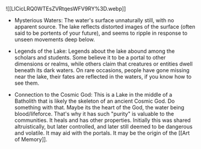 ![[LICicLRQ0WTEsZVRtqesWFV9RY%3D.webp]]

- Mysterious Waters: The water's surface unnaturally still, with no apparent source. The lake reflects distorted images of the surface (often said to be portents of your future), and seems to ripple in response to unseen movements deep below.
 
- Legends of the Lake: Legends about the lake abound among the scholars and students. Some believe it to be a portal to other dimensions or realms, while others claim that creatures or entities dwell beneath its dark waters. On rare occasions, people have gone missing near the lake, their fates are reflected in the waters, if you know how to see them.

- Connection to the Cosmic God: This is a Lake in the middle of a Batholith that is likely the skeleton of an ancient Cosmic God. Do something with that. Maybe its the heart of the God, the water being blood/lifeforce. That's why it has such "purity" is valuable to the communities. It heals and has other properties. Initially this was shared altruistically, but later controlled, and later still deemed to be dangerous and volatile. It may aid with the portals. It may be the origin of the [[Art of Memory]]. 
